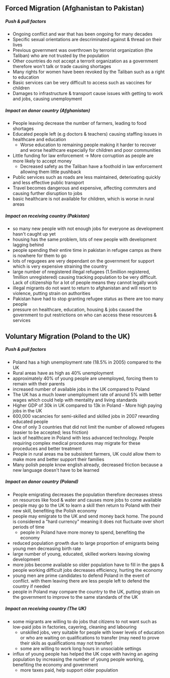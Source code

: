 ## Forced Migration (Afghanistan to Pakistan)
##### Push & pull factors
* Ongoing conflict and war that has been ongoing for many decades
* Specific sexual orientations are descriminated against & thread on their lives
* Previous government was overthrown by terrorist organization (the Taliban) who are not trusted by the population
* Other countries do not accept a terrorit organization as a government therefore won't talk or trade causing shortages
* Many rights for women have been revoked by the Taliban such as a right to education
* Basic services can be very difficult to access such as vaccines for children
* Damages to infrastructure & transport cause issues with getting to work and jobs, causing  unemployment

##### Impact on donor country (Afghanistan)
* People leaving decrease the number of farmers, leading to food shortages
* Educated people left (e.g doctors & teachers) causing staffing issues in healthcare and education
	* Worse education to remaining people making it harder to recover and worse healthcare especially for children and poor communities
* Little funding for law enforcement -> More corruption as people are more likely to accept money
	* Decreased safety as the Taliban have a foothold in law enforcement allowing them little pushback
* Public services such as roads are less maintained, deterioating quickly and less effective public transport
* Travel becomes dangerous and expensive, affecting commuters and causing further disruption to jobs
* basic healthcare is not available for children, which is worse in rural areas

##### Impact on receiving country (Pakistan)
* so many new people with not enough jobs for everyone as development hasn't caught up yet
* housing has the same problem, lots of new people with development lagging behind
* people spending their entire time in pakistan in refugee camps as there is nowhere for them to go
* lots of regugees are very dependant on the government for support which is very expensive straining the country
* large number of nregistered illegal refugees (1.5million registered, 1million unregistered) causing tracking population to be very difficult. Lack of citizenship for a lot of people means they cannot legally work
* illegal migrants do not want to return to afghanistan and will resort to violence, putting strain on authorities
* Pakistan have had to stop granting refugee status as there are too many people
* pressure on healthcare, education, housing & jobs caused the government to put restrictions on who can access these resources & services

## Voluntary Migration (Poland to the UK)
##### Push & pull factors
* Poland has a high unemployment rate (18.5% in 2005) compared to the UK
* Rural areas have as high as 40% unemployment
* approximately 40% of young people are unemployed, forcing them to remain with their parents
* increased number of available jobs in the UK compared to Poland
* The UK has a much lower unemployment rate of around 5% with better wages which could help with mentality and living standards
* Higher GDP of 30k in UK compared to 13k in Poland - More high paying jobs in the UK
* 600,000 vacancies for semi-skilled and skilled jobs in 2007 rewarding educated people
* One of only 3 countries that did not limit the number of allowed refugees (easier to be accepted; less friction)
* lack of healthcare in Poland with less advanced technology. People requiring complex medical procedures may migrate for these proceduces and better treatment
* People in rural areas ma be subsistent farmers, UK could allow them to make more and better support their families
* Many polish people know english already, decreased friction because a new language doesn't have to be learned

##### Impact on donor country (Poland)
* People emigrating decreases the population therefore decreases stress on resources like food & water and causes more jobs to come available
* people may go to the UK to learn a skill then return to Poland with their new skill, benefiting the Polish economy
* people may emigrate to the UK and send money back home. The pound is considered a "hard currency" meaning it does not fluctuate over short periods of time
	* people in Poland have more money to spend, benefiting the economy
* reduced population growth due to large proportion of emigrants being young men decreasing birth rate
* large number of young, educated, skilled workers leaving slowing development
* more jobs become available so older population have to fill in the gaps & people working difficult jobs decreases efficiency, hurting the economy
* young men are prime candidates to defend Poland in the event of conflict. with them leaving there are less people left to defend the country if needed
* people in Poland may compare the country to the UK, putting strain on the government to improve to the same standards of the UK

##### Impact on receiving country (The UK)
* some migrants are willing to do jobs that citizens to not want such as low-paid jobs in factories, cayering, cleaning and labouring
	* unskilled jobs, very suitable for people with lower levels of education or who are waiting on qualifications to transfer (may need to prove their skils as qualifications may not transfer)
	* some are willing to work long hours in unsociable settings
* influx of young people has helped the UK cope with having an ageing population by increasing the number of young people working, benefiting the economy and government
	* more taxes paid, help support older population